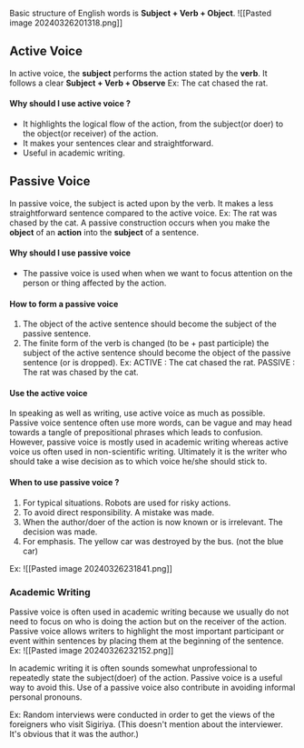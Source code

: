 Basic structure of English words is **Subject + Verb + Object**.
![[Pasted image 20240326201318.png]]
## Active Voice
In active voice, the **subject** performs the action stated by the **verb**. 
It follows a clear **Subject + Verb + Observe**
	Ex: The cat chased the rat. 
#### Why should I use active voice ?
- It highlights the logical flow of the action, from the subject(or doer) to the object(or receiver) of the action. 
- It makes your sentences clear and straightforward. 
- Useful in academic writing. 

## Passive Voice
In passive voice, the subject is acted upon by the verb. It makes a less straightforward sentence compared to the active voice.
	Ex: The rat was chased by the cat. 
A passive construction occurs when you make the **object** of an **action** into the **subject** of a sentence. 
#### Why should I use passive voice
- The passive voice is used when when we want to focus attention on the person or thing affected by the action. 

#### How to form a passive voice
1. The object of the active sentence should become the subject of the passive sentence.
2. The finite form of the verb is changed (to be + past participle) the subject of the active sentence should become the object of the passive sentence (or is dropped).
Ex: 
	ACTIVE : The cat chased the rat.
	PASSIVE : The rat was chased by the cat.

#### Use the active voice
In speaking as well as writing, use active voice as much as possible. 
Passive voice sentence often use more words, can be vague and may head towards a tangle of prepositional phrases which leads to confusion. 
However, passive voice is mostly used in academic writing whereas active voice us often used in non-scientific writing. 
Ultimately it is the writer who should take a wise decision as to which voice he/she should stick to.

#### When to use passive voice ?
1. For typical situations. 
	Robots are used for risky actions.
2. To avoid direct responsibility. 
	A mistake was made. 
3. When the author/doer of the action is now known or is irrelevant. 
	The decision was made. 
4. For emphasis.
	The yellow car was destroyed by the bus. (not the blue car)

Ex:
![[Pasted image 20240326231841.png]]

### Academic Writing
Passive voice is often used in academic writing because we usually do not need to focus on who is doing the action but on the receiver of the action. 
Passive voice allows writers to highlight the most important participant or event within sentences by placing them at the beginning of the sentence. 
Ex:
	![[Pasted image 20240326232152.png]]

In academic writing it is often sounds somewhat unprofessional to repeatedly state the subject(doer) of the action. Passive voice is a useful way to avoid this. Use of a passive voice also contribute in avoiding informal personal pronouns. 

Ex: Random interviews were conducted in order to get the views of the foreigners who visit Sigiriya. 
(This doesn't mention about the interviewer. It's obvious that it was the author.)